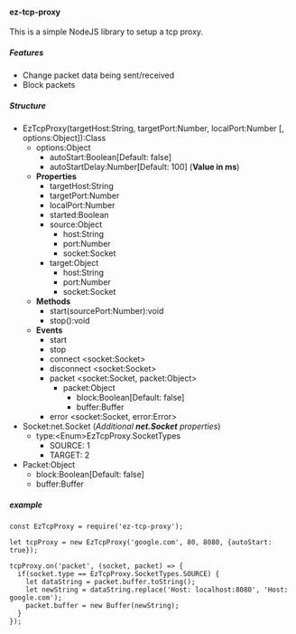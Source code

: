 #### ez-tcp-proxy
This is a simple NodeJS library to setup a tcp proxy.  

##### Features
- Change packet data being sent/received
- Block packets

##### Structure
- EzTcpProxy(targetHost:String, targetPort:Number, localPort:Number [, options:Object]):Class
    - options:Object
        - autoStart:Boolean[Default: false]
        - autoStartDelay:Number[Default: 100] (**Value in ms**)
    - **Properties**
        - targetHost:String
        - targetPort:Number
        - localPort:Number
        - started:Boolean
        - source:Object
            - host:String
            - port:Number
            - socket:Socket
        - target:Object
            - host:String
            - port:Number
            - socket:Socket
    - **Methods**
        - start(sourcePort:Number):void
        - stop():void
    - **Events**
        - start
        - stop
        - connect \<socket:Socket\>
        - disconnect \<socket:Socket\>
        - packet \<socket:Socket, packet:Object\>
            - packet:Object
                - block:Boolean[Default: false]
                - buffer:Buffer
        - error \<socket:Socket, error:Error\>
- Socket:net.Socket (*Additional **net.Socket** properties*)
    - type:\<Enum\>EzTcpProxy.SocketTypes
        - SOURCE: 1
        - TARGET: 2
- Packet:Object
    - block:Boolean[Default: false]
    - buffer:Buffer

##### example
```
const EzTcpProxy = require('ez-tcp-proxy');
  
let tcpProxy = new EzTcpProxy('google.com', 80, 8080, {autoStart: true});
  
tcpProxy.on('packet', (socket, packet) => {
  if(socket.type == EzTcpProxy.SocketTypes.SOURCE) {
    let dataString = packet.buffer.toString();
    let newString = dataString.replace('Host: localhost:8080', 'Host: google.com');
    packet.buffer = new Buffer(newString);
  }
});
```
